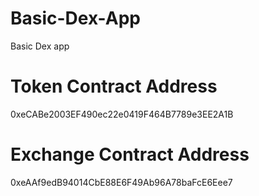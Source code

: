 # Basic-Dex-App
Basic Dex app 
# Token Contract Address
0xeCABe2003EF490ec22e0419F464B7789e3EE2A1B
# Exchange Contract Address
0xeAAf9edB94014CbE88E6F49Ab96A78baFcE6Eee7

